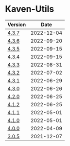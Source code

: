 # Kaven-Utils

| Version | Date |
|---|---|
| [4.3.7](4.3.7/modules.html) | 2022-12-04 |
| [4.3.6](4.3.6/modules.html) | 2022-09-20 |
| [4.3.5](4.3.5/modules.html) | 2022-09-15 |
| [4.3.4](4.3.4/modules.html) | 2022-09-15 |
| [4.3.3](4.3.3/modules.html) | 2022-08-31 |
| [4.3.2](4.3.2/modules.html) | 2022-07-02 |
| [4.3.1](4.3.1/modules.html) | 2022-06-29 |
| [4.3.0](4.3.0/modules.html) | 2022-06-26 |
| [4.2.0](4.2.0/modules.html) | 2022-06-25 |
| [4.1.2](4.1.2/modules.html) | 2022-06-25 |
| [4.1.1](4.1.1/modules.html) | 2022-05-01 |
| [4.1.0](4.1.0/modules.html) | 2022-05-01 |
| [4.0.0](4.0.0/modules.html) | 2022-04-09 |
| [3.0.5](3.0.5)              | 2021-12-07 |
